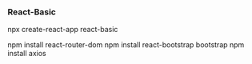 ### React-Basic ###

npx create-react-app react-basic

npm install react-router-dom
npm install react-bootstrap bootstrap
npm install axios
